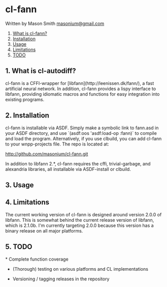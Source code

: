 # cl-fann
Written by Mason Smith [masonium@gmail.com](mailto:masonium@gmail.com)

1. [What is cl-fann?](#whatis)
2. [Installation](#install)
3. [Usage](#usage)
4. [Limitations](#limit)
5. [TODO](#todo)

<h2 id="whatis">1. What is cl-autodiff?</h2>
cl-fann is a CFFI-wrapper for [libfann](http://leenissen.dk/fann/), a fast
artificial neural network. In addition, cl-fann provides a lispy interface to
libfann, providing idiomatic macros and functions for easy integration into
existing programs.  

<h2 id="install">2. Installation</h2>
cl-fann is installable via ASDF. Simply make a symbolic link to
fann.asd in your ASDF directory, and use `(asdf:oos 'asdf:load-op
:fann)` to compile and load the program. Alternatively, if you use
clbuild, you can add cl-fann to your wnpp-projects file. The repo is located
at: 

http://github.com/masonium/cl-fann.git

In addition to libfann 2.*, cl-fann requires the cffi, trivial-garbage, and alexandria libraries, all installable
via ASDF-install or clbuild. 

<h2 id="usage">3. Usage</h2>

<h2 id="limit">4. Limitations</h2>
The current working version of cl-fann is designed around version 2.0.0 of libfann. This is somewhat behind the current release version of libfann, which
is 2.1.0b. I'm currently targeting 2.0.0 because this version has a binary
release on all major platforms. 

<h2 id="todo">5. TODO</h2>
* Complete function coverage

* (Thorough) testing on various platforms and CL implementations

* Versioning / tagging releases in the repository
